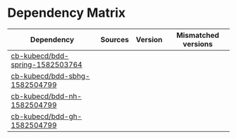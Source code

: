 # Dependency Matrix

Dependency | Sources | Version | Mismatched versions
---------- | ------- | ------- | -------------------
[cb-kubecd/bdd-spring-1582503764](https://github.com/cb-kubecd/bdd-spring-1582503764.git) |  | []() | 
[cb-kubecd/bdd-sbhg-1582504799](https://github.com/cb-kubecd/bdd-sbhg-1582504799.git) |  | []() | 
[cb-kubecd/bdd-nh-1582504799](https://github.com/cb-kubecd/bdd-nh-1582504799.git) |  | []() | 
[cb-kubecd/bdd-gh-1582504799](https://github.com/cb-kubecd/bdd-gh-1582504799.git) |  | []() | 
